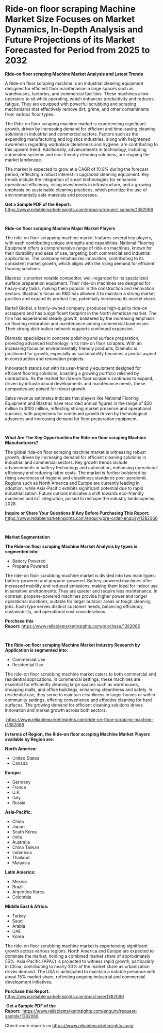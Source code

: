<p><h1>Ride-on floor scraping Machine Market Size Focuses on Market Dynamics, In-Depth Analysis and Future Projections of its Market Forecasted for Period from 2025 to 2032</h1></p><p><strong>Ride-on floor scraping Machine Market Analysis and Latest Trends</strong></p>
<p><p>A Ride-on floor scraping machine is an industrial cleaning equipment designed for efficient floor maintenance in large spaces such as warehouses, factories, and commercial facilities. These machines allow operators to sit while operating, which enhances productivity and reduces fatigue. They are equipped with powerful scrubbing and scraping mechanisms that effectively remove dirt, grime, and other contaminants from various floor types.</p><p>The Ride-on floor scraping machine market is experiencing significant growth, driven by increasing demand for efficient and time-saving cleaning solutions in industrial and commercial sectors. Factors such as the expanding manufacturing and logistics industries, along with heightened awareness regarding workplace cleanliness and hygiene, are contributing to this upward trend. Additionally, advancements in technology, including automated systems and eco-friendly cleaning solutions, are shaping the market landscape.</p><p>The market is expected to grow at a CAGR of 10.9% during the forecast period, reflecting a robust interest in upgraded cleaning equipment. Key trends include the integration of smart technologies for enhanced operational efficiency, rising investments in infrastructure, and a growing emphasis on sustainable cleaning practices, which prioritize the use of environmentally safe materials and processes.</p></p>
<p><strong>Get a Sample PDF of the Report:&nbsp;</strong> <a href="https://www.reliablemarketinsights.com/enquiry/request-sample/1382066?utm_campaign=2330&utm_medium=2&utm_source=Github&utm_content=ia&utm_term=24022025&utm_id=ride-on-floor-scraping-machine">https://www.reliablemarketinsights.com/enquiry/request-sample/1382066</a></p>
<p>&nbsp;</p>
<p><strong>Ride-on floor scraping Machine Major Market Players</strong></p>
<p><p>The ride-on floor scrapping machine market features several key players, with each contributing unique strengths and capabilities. National Flooring Equipment offers a comprehensive range of ride-on machines, known for their durability and ease of use, targeting both commercial and industrial applications. The company emphasizes innovation, contributing to its consistent market growth, which aligns with the rising demand for efficient flooring solutions.</p><p>Blastrac is another notable competitor, well-regarded for its specialized surface preparation equipment. Their ride-on machines are designed for heavy-duty tasks, making them popular in the construction and renovation sectors. Blastrac's focus on R&D has allowed it to maintain a strong market position and expand its product line, potentially increasing its market share.</p><p>Bartell Global, a family-owned company, produces high-quality ride-on scrappers and has a significant footprint in the North American market. The firm has experienced steady growth, bolstered by the increasing emphasis on flooring restoration and maintenance among commercial businesses. Their strong distribution network supports continued expansion.</p><p>Diamatic specializes in concrete polishing and surface preparation, providing advanced technology in its ride-on floor scrapers. With an increasing focus on environmentally friendly products, Diamatic is positioned for growth, especially as sustainability becomes a pivotal aspect in construction and renovation projects.</p><p>Innovatech stands out with its user-friendly equipment designed for efficient flooring solutions, boasting a growing portfolio relished by contractors. As the market for ride-on floor scrapers continues to expand, driven by infrastructural developments and maintenance needs, these companies are poised for robust growth.</p><p>Sales revenue estimates indicate that players like National Flooring Equipment and Blastrac have recorded annual figures in the range of $50 million to $100 million, reflecting strong market presence and operational success, with projections for continued growth driven by technological advances and increasing demand for floor preparation equipment.</p></p>
<p>&nbsp;</p>
<p><strong>What Are The Key Opportunities For Ride-on floor scraping Machine Manufacturers?</strong></p>
<p><p>The global ride-on floor scraping machine market is witnessing robust growth, driven by increasing demand for efficient cleaning solutions in industrial and commercial sectors. Key growth trends include advancements in battery technology and automation, enhancing operational efficiency and reducing labor costs. The market is further bolstered by rising awareness of hygiene and cleanliness standards post-pandemic. Regions such as North America and Europe are currently leading in adoption, while Asia-Pacific exhibits significant potential due to rapid industrialization. Future outlook indicates a shift towards eco-friendly machines and IoT integration, poised to reshape the industry landscape by 2028.</p></p>
<p><strong>Inquire or Share Your Questions If Any Before Purchasing This Report:</strong> <a href="https://www.reliablemarketinsights.com/enquiry/pre-order-enquiry/1382066?utm_campaign=2330&utm_medium=2&utm_source=Github&utm_content=ia&utm_term=24022025&utm_id=ride-on-floor-scraping-machine">https://www.reliablemarketinsights.com/enquiry/pre-order-enquiry/1382066</a></p>
<p>&nbsp;</p>
<p><strong>Market Segmentation</strong></p>
<p><strong>The Ride-on floor scraping Machine Market Analysis by types is segmented into:</strong></p>
<p><ul><li>Battery Powered</li><li>Propane Powered</li></ul></p>
<p><p>The ride-on floor scrubbing machine market is divided into two main types: battery-powered and propane-powered. Battery-powered machines offer increased mobility and reduced emissions, making them ideal for indoor use in sensitive environments. They are quieter and require less maintenance. In contrast, propane-powered machines provide higher power and longer operational durations, suitable for larger outdoor areas or tough cleaning jobs. Each type serves distinct customer needs, balancing efficiency, sustainability, and operational cost considerations.</p></p>
<p><strong>Purchase this Report:&nbsp;</strong><a href="https://www.reliablemarketinsights.com/purchase/1382066?utm_campaign=2330&utm_medium=2&utm_source=Github&utm_content=ia&utm_term=24022025&utm_id=ride-on-floor-scraping-machine">https://www.reliablemarketinsights.com/purchase/1382066</a></p>
<p>&nbsp;</p>
<p><strong>The Ride-on floor scraping Machine Market Industry Research by Application is segmented into:</strong></p>
<p><ul><li>Commercial Use</li><li>Residential Use</li></ul></p>
<p><p>The ride-on floor scrubbing machine market caters to both commercial and residential applications. In commercial settings, these machines are essential for efficiently cleaning large spaces such as warehouses, shopping malls, and office buildings, enhancing cleanliness and safety. In residential use, they serve to maintain cleanliness in larger homes or within community settings, offering convenience and effective cleaning for hard surfaces. The growing demand for efficient cleaning solutions drives innovation and market growth across both sectors.</p></p>
<p><a href="https://www.reliablemarketinsights.com/ride-on-floor-scraping-machine-r1382066?utm_campaign=2330&utm_medium=2&utm_source=Github&utm_content=ia&utm_term=24022025&utm_id=ride-on-floor-scraping-machine">&nbsp;https://www.reliablemarketinsights.com/ride-on-floor-scraping-machine-r1382066</a></p>
<p><strong>In terms of Region, the Ride-on floor scraping Machine Market Players available by Region are:</strong></p>
<p>
    <p> <strong> North America: </strong>
        <ul>
            <li>United States</li>
            <li>Canada</li>
        </ul>
        </p> 
    <p> <strong> Europe: </strong>
        <ul>
            <li>Germany</li>
            <li>France</li>
            <li>U.K.</li>
            <li>Italy</li>
            <li>Russia</li>
        </ul>
        </p> 
    <p> <strong> Asia-Pacific: </strong>
        <ul>
            <li>China</li>
            <li>Japan</li>
            <li>South Korea</li>
            <li>India</li>
            <li>Australia</li>
            <li>China Taiwan</li>
            <li>Indonesia</li>
            <li>Thailand</li>
            <li>Malaysia</li>
        </ul>
        </p> 
    <p> <strong> Latin America: </strong>
        <ul>
            <li>Mexico</li>
            <li>Brazil</li>
            <li>Argentina Korea</li>
            <li>Colombia</li>
        </ul>
        </p> 
    <p> <strong> Middle East & Africa: </strong>
        <ul>
            <li>Turkey</li>
            <li>Saudi</li>
            <li>Arabia</li>
            <li>UAE</li>
            <li>Korea</li>
        </ul>
    </p>
    </p>
<p><p>The ride-on floor scrubbing machine market is experiencing significant growth across various regions. North America and Europe are expected to dominate the market, holding a combined market share of approximately 55%. Asia-Pacific (APAC) is projected to witness rapid growth, particularly in China, contributing to nearly 30% of the market share as urbanization drives demand. The USA is anticipated to maintain a notable presence with about 15% market share, reflecting ongoing industrial and commercial development initiatives.</p></p>
<p><strong>Purchase this Report: </strong><a href="https://www.reliablemarketinsights.com/purchase/1382066?utm_campaign=2330&utm_medium=2&utm_source=Github&utm_content=ia&utm_term=24022025&utm_id=ride-on-floor-scraping-machine">https://www.reliablemarketinsights.com/purchase/1382066</a></p>
<p>&nbsp;<strong>Get a Sample PDF of the Report:&nbsp;&nbsp;</strong><a href="https://www.reliablemarketinsights.com/enquiry/request-sample/1382066?utm_campaign=2330&utm_medium=2&utm_source=Github&utm_content=ia&utm_term=24022025&utm_id=ride-on-floor-scraping-machine">https://www.reliablemarketinsights.com/enquiry/request-sample/1382066</a></p>
<p><strong></strong></p>
<p>Check more reports on <a href="https://www.reliablemarketinsights.com/?utm_campaign=2330&utm_medium=2&utm_source=Github&utm_content=ia&utm_term=24022025&utm_id=ride-on-floor-scraping-machine">https://www.reliablemarketinsights.com/</a></p>